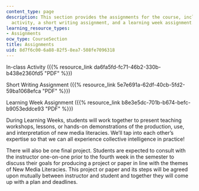 ```yaml
---
content_type: page
description: This section provides the assignments for the course, including an in-class
  activity, a short writing assignment, and a learning week assignment.
learning_resource_types:
- Assignments
ocw_type: CourseSection
title: Assignments
uid: 8d7f6c00-6a88-82f5-8ea7-508fe7096318
---
```


In-class Activity ({{% resource_link da6fa5fd-fc71-46b2-330b-b438e2360fd5 "PDF" %}})

Short Writing Assignment ({{% resource_link 5e7e691a-62df-40cb-5fd2-59ba1068efca "PDF" %}})

Learning Week Assignment ({{% resource_link b8e3e5dc-701b-b674-befc-b9053eddce93 "PDF" %}})

During Learning Weeks, students will work together to present teaching workshops, lessons, or hands-on demonstrations of the production, use, and interpretation of new media literacies. We’ll tap into each other’s expertise so that we can all experience collective intelligence in practice!

There will also be one final project. Students are expected to consult with the instructor one-on-one prior to the fourth week in the semester to discuss their goals for producing a project or paper in line with the themes of New Media Literacies. This project or paper and its steps will be agreed upon mutually between instructor and student and together they will come up with a plan and deadlines.